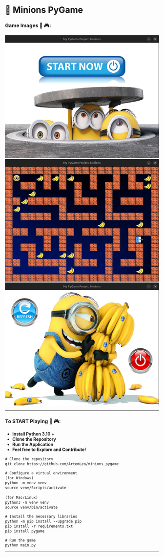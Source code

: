 # 🧩 Minions PyGame

### Game Images 🧩 🎮: 

<img src="images/1.png" alt="my_projects" width="600">

<img src="images/2.png" alt="my_projects" width="600">

<img src="images/3.png" alt="my_projects" width="600">

---

### To START Playing 🧩 🎮:

<ul>
    <li><strong>Install Python 3.10 +</strong></li>
    <li><strong>Clone the Repository</strong></li>
    <li><strong>Run the Application</strong></li>
    <li><strong>Feel free to Explore and Contribute!</strong></li>
</ul>

```shell
# Clone the repository
git clone https://github.com/ArtemLeo/minions_pygame
```

```shell
# Configure a virtual environment
(for Windows)
python -m venv venv
source venv/Scripts/activate

(for Mac/Linux)
python3 -m venv venv
source venv/bin/activate
```

```shell
# Install the necessary libraries
python -m pip install --upgrade pip
pip install -r requirements.txt
pip install pygame
```

```shell
# Run the game
python main.py
```

---
